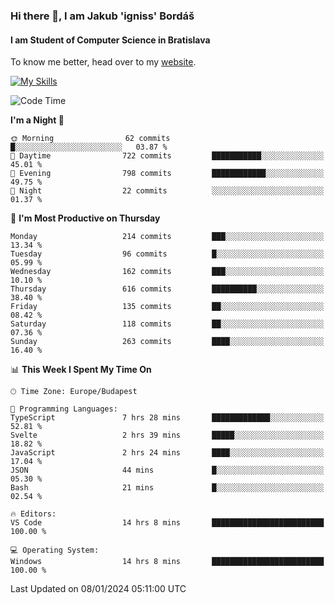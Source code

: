 ### Hi there 👋, I am Jakub 'igniss' Bordáš

#### I am Student of Computer Science in Bratislava
To know me better, head over to my [website](https://bordas.sk).

[![My Skills](https://skillicons.dev/icons?i=js,html,css,figma,svelte,java,kotlin,python,postgresql,typescript,nest,nodejs)](https://bordas.sk)


<!--START_SECTION:waka-->
![Code Time](http://img.shields.io/badge/Code%20Time-1%2C336%20hrs%2030%20mins-blue)

**I'm a Night 🦉** 

```text
🌞 Morning                62 commits          █░░░░░░░░░░░░░░░░░░░░░░░░   03.87 % 
🌆 Daytime                722 commits         ███████████░░░░░░░░░░░░░░   45.01 % 
🌃 Evening                798 commits         ████████████░░░░░░░░░░░░░   49.75 % 
🌙 Night                  22 commits          ░░░░░░░░░░░░░░░░░░░░░░░░░   01.37 % 
```
📅 **I'm Most Productive on Thursday** 

```text
Monday                   214 commits         ███░░░░░░░░░░░░░░░░░░░░░░   13.34 % 
Tuesday                  96 commits          █░░░░░░░░░░░░░░░░░░░░░░░░   05.99 % 
Wednesday                162 commits         ███░░░░░░░░░░░░░░░░░░░░░░   10.10 % 
Thursday                 616 commits         ██████████░░░░░░░░░░░░░░░   38.40 % 
Friday                   135 commits         ██░░░░░░░░░░░░░░░░░░░░░░░   08.42 % 
Saturday                 118 commits         ██░░░░░░░░░░░░░░░░░░░░░░░   07.36 % 
Sunday                   263 commits         ████░░░░░░░░░░░░░░░░░░░░░   16.40 % 
```


📊 **This Week I Spent My Time On** 

```text
🕑︎ Time Zone: Europe/Budapest

💬 Programming Languages: 
TypeScript               7 hrs 28 mins       █████████████░░░░░░░░░░░░   52.81 % 
Svelte                   2 hrs 39 mins       █████░░░░░░░░░░░░░░░░░░░░   18.82 % 
JavaScript               2 hrs 24 mins       ████░░░░░░░░░░░░░░░░░░░░░   17.04 % 
JSON                     44 mins             █░░░░░░░░░░░░░░░░░░░░░░░░   05.30 % 
Bash                     21 mins             █░░░░░░░░░░░░░░░░░░░░░░░░   02.54 % 

🔥 Editors: 
VS Code                  14 hrs 8 mins       █████████████████████████   100.00 % 

💻 Operating System: 
Windows                  14 hrs 8 mins       █████████████████████████   100.00 % 
```


 Last Updated on 08/01/2024 05:11:00 UTC
<!--END_SECTION:waka-->
